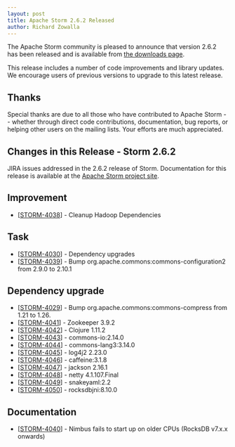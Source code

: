 ```yaml
---
layout: post
title: Apache Storm 2.6.2 Released
author: Richard Zowalla
---
```


The Apache Storm community is pleased to announce that version 2.6.2 has been
released and is available from [the downloads page](/downloads.html).

This release includes a number of code improvements and library updates.
We encourage users of previous versions to upgrade to this latest release.

Thanks
------
Special thanks are due to all those who have contributed to Apache Storm -- whether
through direct code contributions, documentation, bug reports, or helping other
users on the mailing lists. Your efforts are much appreciated.


Changes in this Release - Storm 2.6.2
---------
<p>JIRA issues addressed in the 2.6.2 release of Storm. Documentation for this release is available at the <a href="https://storm.apache.org/">Apache Storm project site</a>.</p>

<h2>Improvement</h2>
<ul><li>[<a href="https://issues.apache.org/jira/browse/STORM-4038">STORM-4038</a>] - Cleanup Hadoop Dependencies</li>
</ul>

<h2>Task</h2>
<ul><li>[<a href="https://issues.apache.org/jira/browse/STORM-4030">STORM-4030</a>] - Dependency upgrades</li>
<li>[<a href="https://issues.apache.org/jira/browse/STORM-4039">STORM-4039</a>] - Bump org.apache.commons:commons-configuration2 from 2.9.0 to 2.10.1</li>
</ul>

<h2>Dependency upgrade</h2>
<ul><li>[<a href="https://issues.apache.org/jira/browse/STORM-4029">STORM-4029</a>] - Bump org.apache.commons:commons-compress from 1.21 to 1.26.</li>
<li>[<a href="https://issues.apache.org/jira/browse/STORM-4041">STORM-4041</a>] - Zookeeper 3.9.2</li>
<li>[<a href="https://issues.apache.org/jira/browse/STORM-4042">STORM-4042</a>] - Clojure 1.11.2</li>
<li>[<a href="https://issues.apache.org/jira/browse/STORM-4043">STORM-4043</a>] - commons-io:2.14.0</li>
<li>[<a href="https://issues.apache.org/jira/browse/STORM-4044">STORM-4044</a>] - commons-lang3:3.14.0</li>
<li>[<a href="https://issues.apache.org/jira/browse/STORM-4045">STORM-4045</a>] - log4j2 2.23.0 </li>
<li>[<a href="https://issues.apache.org/jira/browse/STORM-4046">STORM-4046</a>] - caffeine:3.1.8</li>
<li>[<a href="https://issues.apache.org/jira/browse/STORM-4047">STORM-4047</a>] - jackson 2.16.1</li>
<li>[<a href="https://issues.apache.org/jira/browse/STORM-4048">STORM-4048</a>] - netty 4.1.107.Final </li>
<li>[<a href="https://issues.apache.org/jira/browse/STORM-4049">STORM-4049</a>] - snakeyaml:2.2</li>
<li>[<a href="https://issues.apache.org/jira/browse/STORM-4050">STORM-4050</a>] - rocksdbjni:8.10.0 </li>
</ul>

<h2>Documentation</h2>
<ul><li>[<a href="https://issues.apache.org/jira/browse/STORM-4040">STORM-4040</a>] - Nimbus fails to start up on older CPUs (RocksDB v7.x.x onwards)</li>
</ul>
</body>
</html>